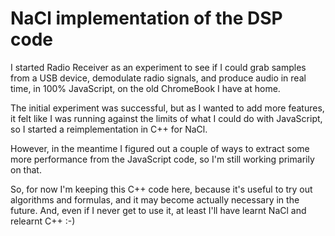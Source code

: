 # NaCl implementation of the DSP code

I started Radio Receiver as an experiment to see if I could grab samples from a USB device, demodulate radio signals, and produce audio in real time, in 100% JavaScript, on the old ChromeBook I have at home.

The initial experiment was successful, but as I wanted to add more features, it felt like I was running against the limits of what I could do with JavaScript, so I started a reimplementation in C++ for NaCl.

However, in the meantime I figured out a couple of ways to extract some more performance from the JavaScript code, so I'm still working primarily on that.

So, for now I'm keeping this C++ code here, because it's useful to try out algorithms and formulas, and it may become actually necessary in the future. And, even if I never get to use it, at least I'll have learnt NaCl and relearnt C++ :-)
